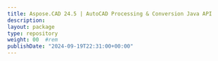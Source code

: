 ```yaml
---
title: Aspose.CAD 24.5 | AutoCAD Processing & Conversion Java API
description: 
layout: package
type: repository
weight: 00	#rem
publishDate: "2024-09-19T22:31:00+00:00"
---
```


